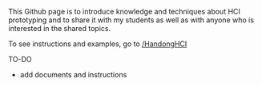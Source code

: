 This Github page is to introduce knowledge and techniques about HCI prototyping and to share it with my students as well as with anyone who is interested in the shared topics.

To see instructions and examples, go to [/HandongHCI](HandongHCI/index.md)

TO-DO
- add documents and instructions
